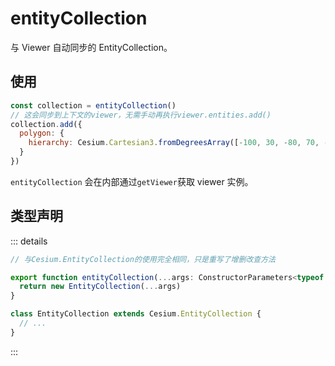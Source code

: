 # entityCollection

与 Viewer 自动同步的 EntityCollection。

## 使用

```js
const collection = entityCollection()
// 这会同步到上下文的viewer，无需手动再执行viewer.entities.add()
collection.add({
  polygon: {
    hierarchy: Cesium.Cartesian3.fromDegreesArray([-100, 30, -80, 70, -10, 40])
  }
})
```

`entityCollection` 会在内部通过`getViewer`获取 viewer 实例。

## 类型声明

::: details

```ts
// 与Cesium.EntityCollection的使用完全相同，只是重写了增删改查方法

export function entityCollection(...args: ConstructorParameters<typeof Cesium.EntityCollection>) {
  return new EntityCollection(...args)
}

class EntityCollection extends Cesium.EntityCollection {
  // ...
}
```

:::
